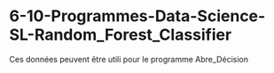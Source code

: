 # 6-10-Programmes-Data-Science-SL-Random_Forest_Classifier

Ces données peuvent être utili pour le programme Abre_Décision
